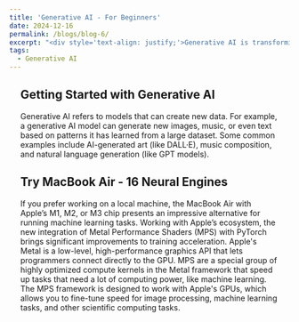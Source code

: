 ```yaml
---
title: 'Generative AI - For Beginners'
date: 2024-12-16
permalink: /blogs/blog-6/
excerpt: "<div style='text-align: justify;'>Generative AI is transforming various industries by enabling machines to create content like images, music, and text. In this blog post, we'll explore how beginners can easily start using generative AI tools without the need for complex setups or powerful hardware."
tags:
  - Generative AI
---
```

<div style="margin-left: 20px; margin-right: 20px; margin-top: 20px; margin-bottom: 30px;"> 
<h2>Getting Started with Generative AI</h2> Generative AI refers to models that can create new data. For example, a generative AI model can generate new images, music, or even text based on patterns it has learned from a large dataset. Some common examples include AI-generated art (like DALL·E), music composition, and natural language generation (like GPT models).


<h2>Try MacBook Air - 16 Neural Engines</h2>
If you prefer working on a local machine, the MacBook Air with Apple’s M1, M2, or M3 chip presents an impressive alternative for running machine learning tasks. Working with Apple’s ecosystem, the new integration of Metal Performance Shaders (MPS) with PyTorch brings significant improvements to training acceleration. Apple's Metal is a low-level, high-performance graphics API that lets programmers connect directly to the GPU. MPS are a special group of highly optimized compute kernels in the Metal framework that speed up tasks that need a lot of computing power, like machine learning. The MPS framework is designed to work with Apple's GPUs, which allows you to fine-tune speed for image processing, machine learning tasks, and other scientific computing tasks.




</div>
